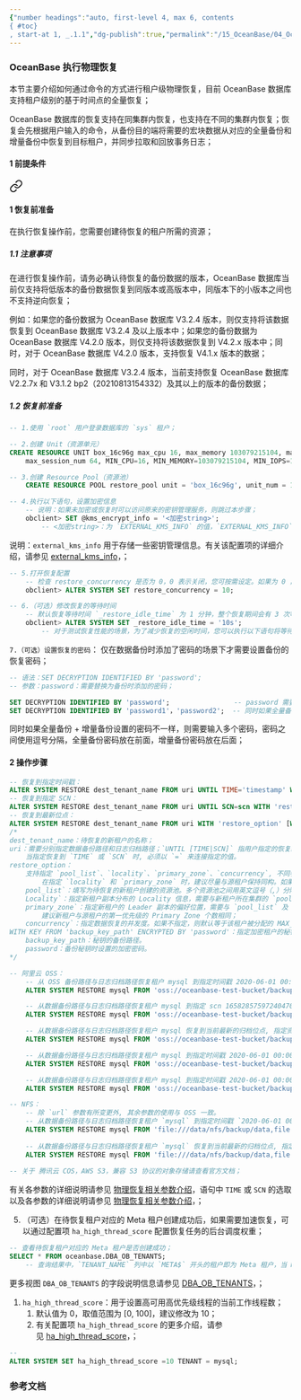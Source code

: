 ```yaml
---
{"number headings":"auto, first-level 4, max 6, contents
{ #toc}
, start-at 1, _.1.1","dg-publish":true,"permalink":"/15_OceanBase/04_OceanBase 安全，高可用，容灾/OceanBase 高可用和容灾/备份恢复管理/OceanBase 执行物理恢复/","dgPassFrontmatter":true}
---
```



### OceanBase 执行物理恢复
本节主要介绍如何通过命令的方式进行租户级物理恢复，目前 OceanBase 数据库支持租户级别的基于时间点的全量恢复；

OceanBase 数据库的恢复支持在同集群内恢复，也支持在不同的集群内恢复；恢复会先根据用户输入的命令，从备份目的端将需要的宏块数据从对应的全量备份和增量备份中恢复到目标租户，并同步拉取和回放事务日志；

#### 1 前提条件

<div class="transclusion internal-embed is-loaded"><a class="markdown-embed-link" href="/15-ocean-base/04-ocean-base/ocean-base//ocean-base/#1" aria-label="Open link"><svg xmlns="http://www.w3.org/2000/svg" width="24" height="24" viewBox="0 0 24 24" fill="none" stroke="currentColor" stroke-width="2" stroke-linecap="round" stroke-linejoin="round" class="svg-icon lucide-link"><path d="M10 13a5 5 0 0 0 7.54.54l3-3a5 5 0 0 0-7.07-7.07l-1.72 1.71"></path><path d="M14 11a5 5 0 0 0-7.54-.54l-3 3a5 5 0 0 0 7.07 7.07l1.71-1.71"></path></svg></a><div class="markdown-embed">



#### 1 恢复前准备
在执行恢复操作前，您需要创建待恢复的租户所需的资源；

##### 1.1 注意事项
在进行恢复操作前，请务必确认待恢复的备份数据的版本，OceanBase 数据库当前仅支持将低版本的备份数据恢复到同版本或高版本中，同版本下的小版本之间也不支持逆向恢复；

例如：如果您的备份数据为 OceanBase 数据库 V3.2.4 版本，则仅支持将该数据恢复到 OceanBase 数据库 V3.2.4 及以上版本中；如果您的备份数据为 OceanBase 数据库 V4.2.0 版本，则仅支持将该数据恢复到 V4.2.x 版本中；同时，对于 OceanBase 数据库 V4.2.0 版本，支持恢复 V4.1.x 版本的数据；

同时，对于 OceanBase 数据库 V3.2.4 版本，当前支持恢复 OceanBase 数据库 V2.2.7x 和 V3.1.2 bp2（20210813154332）及其以上的版本的备份数据；

##### 1.2 恢复前准备
```sql
-- 1.使用 `root` 用户登录数据库的 `sys` 租户；

-- 2.创建 Unit（资源单元）
CREATE RESOURCE UNIT box_16c96g max_cpu 16, max_memory 103079215104, max_iops 10240, max_disk_size 53687091200, 
	max_session_num 64, MIN_CPU=16, MIN_MEMORY=103079215104, MIN_IOPS=10240;

-- 3.创建 Resource Pool（资源池）
	CREATE RESOURCE POOL restore_pool unit = 'box_16c96g', unit_num = 1, zone_list = ('z1','z2','z3');
```

```sql
-- 4.执行以下语句，设置加密信息
	-- 说明：如果未加密或恢复时可以访问原来的密钥管理服务，则跳过本步骤；
	obclient> SET @kms_encrypt_info = '<加密string>';
		-- <加密string>：为 `EXTERNAL_KMS_INFO` 的值，`EXTERNAL_KMS_INFO` 为租户级配置项；
```
说明：`external_kms_info` 用于存储一些密钥管理信息。有关该配置项的详细介绍，请参见 [external_kms_info](https://www.oceanbase.com/docs/common-oceanbase-database-cn-1000000000220339)，；

```sql
-- 5.打开恢复配置
	-- 检查 restore_concurrency 是否为 0，0 表示关闭，您可按需设定。如果为 0 ，则需要执行以下语句：
	obclient> ALTER SYSTEM SET restore_concurrency = 10;

-- 6.（可选）修改恢复的等待时间
	-- 默认恢复等待时间 `_restore_idle_time` 为 1 分钟，整个恢复期间会有 3 次等待，即 3 分钟的等待时间；
	obclient> ALTER SYSTEM SET _restore_idle_time = '10s';
		-- 对于测试恢复性能的场景，为了减少恢复的空闲时间，您可以执行以下语句将等待时间调整为 `10s`；
```

`7.（可选）设置恢复的密码`：
仅在数据备份时添加了密码的场景下才需要设置备份的恢复密码；
```sql
-- 语法：SET DECRYPTION IDENTIFIED BY 'password';
-- 参数：password：需要替换为备份时添加的密码；

SET DECRYPTION IDENTIFIED BY 'password';                -- password 需要替换为备份时添加的密码；
SET DECRYPTION IDENTIFIED BY 'password1'，'password2';  -- 同时如果全量备份 + 增量备份设置的密码不一样，则需要输入多个密码；
```

同时如果全量备份 + 增量备份设置的密码不一样，则需要输入多个密码，密码之间使用逗号分隔，全量备份密码放在前面，增量备份密码放在后面；



</div></div>


#### 2 操作步骤

```sql
-- 恢复到指定时间戳：
ALTER SYSTEM RESTORE dest_tenant_name FROM uri UNTIL TIME='timestamp' WITH 'restore_option' [WITH KEY FROM 'backup_key_path' ENCRYPTED BY 'password'] [DESCRIPTION description];
-- 恢复到指定 SCN：
ALTER SYSTEM RESTORE dest_tenant_name FROM uri UNTIL SCN=scn WITH 'restore_option' [WITH KEY FROM 'backup_key_path' ENCRYPTED BY 'password'] [DESCRIPTION description];
-- 恢复到最新位点：
ALTER SYSTEM RESTORE dest_tenant_name FROM uri WITH 'restore_option' [WITH KEY FROM 'backup_key_path' ENCRYPTED BY 'password'] [DESCRIPTION description];
/*
dest_tenant_name：待恢复的新租户的名称；
uri：需要分别指定数据备份路径和日志归档路径；`UNTIL [TIME|SCN]` 指用户指定的恢复终点，恢复到该位点为止，且包括该位点。
	当指定恢复到 `TIME` 或 `SCN` 时, 必须以 `=` 来连接指定的值。
restore_option：
	支持指定 `pool_list`、`locality`、`primary_zone`、`concurrency`, 不同参数之间通过 `&` 分隔；
		在指定 `locality` 和 `primary_zone` 时，建议尽量与源租户保持同构。如果不同构，待租户恢复后激活为主租户可能会产生负载均衡操作，影响性能；
	pool_list`：填写为待恢复的新租户创建的资源池。多个资源池之间用英文逗号（,）分隔。
    Locality`：指定新租户副本分布的 Locality 信息，需要与新租户所在集群的 `pool_list` 的 Zone 信息相匹配。与源租户保持同构时，建议新租户与源租户的 F 副本个数相同。
    primary_zone`：指定新租户的 Leader 副本的偏好位置，需要与 `pool_list` 及 `locality` 相匹配。与源租户保持同构时，
	    建议新租户与源租户的第一优先级的 Primary Zone 个数相同；
    concurrency`：指定数据恢复的并发度。如果不指定，则默认等于该租户被分配的 MAX_CPU 数。例如，本文档中，系统租户为待恢复的租户分配的 MAX_CPU 为 16
WITH KEY FROM 'backup_key_path' ENCRYPTED BY 'password'：指定加密租户的秘钥备份信息。仅当源租户配置了透明加密，才需要在恢复时指定秘钥备份相关的信息。
	backup_key_path：秘钥的备份路径。
    password：备份秘钥时设置的加密密码。
*/

-- 阿里云 OSS：
	-- 从 OSS 备份路径与日志归档路径恢复租户 mysql 到指定时间戳 2020-06-01 00:00:00, 指定资源池为 restore_pool，同时恢复源租户的密钥信息。
	ALTER SYSTEM RESTORE mysql FROM 'oss://oceanbase-test-bucket/backup/data/?host=***.aliyun-inc.com&access_id=***&access_key=***,oss://oceanbase-test-bucket/backup/archive/?host=***.aliyun-inc.com&access_id=***&access_key=***' UNTIL TIME='2020-06-01 00:00:00' WITH 'pool_list=restore_pool' WITH KEY FROM 'oss://oceanbase-test-bucket/data_backup_dest/key?host=***.aliyun-inc.com&access_id=***&access_key=***' ENCRYPTED BY '******';

	-- 从数据备份路径与日志归档路径恢复租户 mysql 到指定 scn 1658285759724047000, 指定资源池为 restore_pool。
	ALTER SYSTEM RESTORE mysql FROM 'oss://oceanbase-test-bucket/backup/data/?host=***.aliyun-inc.com&access_id=***&access_key=***,oss://oceanbase-test-bucket/backup/archive/?host=***.aliyun-inc.com&access_id=***&access_key=***' UNTIL SCN=1658285759724047000 WITH 'pool_list=restore_pool';

	-- 从数据备份路径与日志归档路径恢复租户 mysql 恢复到当前最新的归档位点, 指定资源池为 restore_pool，同时指定恢复的并发度 concurrency 为 50。
	ALTER SYSTEM RESTORE mysql FROM 'oss://oceanbase-test-bucket/backup/data/?host=***.aliyun-inc.com&access_id=***&access_key=***,oss://oceanbase-test-bucket/backup/archive/?host=***.aliyun-inc.com&access_id=***&access_key=***' WITH 'pool_list=restore_pool&concurrency=50';

	-- 从数据备份路径与日志归档路径恢复租户 mysql 到指定时间戳 2020-06-01 00:00:00, 指定资源池为 restore_pool, 副本 Locality 为 F@z1,F@z2,F@z3。
	ALTER SYSTEM RESTORE mysql FROM 'oss://oceanbase-test-bucket/backup/data/?host=***.aliyun-inc.com&access_id=***&access_key=***,oss://oceanbase-test-bucket/backup/archive/?host=***.aliyun-inc.com&access_id=***&access_key=***' UNTIL TIME='2020-06-01 00:00:00' WITH 'pool_list=restore_pool&locality=F@z1,F@z2,F@z3';

	-- 从数据备份路径与日志归档路径恢复租户 mysql 到指定时间戳 2020-06-01 00:00:00, 指定资源池为 restore_pool, 副本 Locality 为 F@z1,F@z2,F@z3, 并指定 primary_zone 为 z1。
	ALTER SYSTEM RESTORE mysql FROM 'oss://oceanbase-test-bucket/backup/data/?host=***.aliyun-inc.com&access_id=***&access_key=***,oss://oceanbase-test-bucket/backup/archive/?host=***.aliyun-inc.com&access_id=***&access_key=***' UNTIL TIME='2020-06-01 00:00:00' WITH 'pool_list=restore_pool&locality=F@z1,F@z2,F@z3&primary_zone=z1';

-- NFS：
	-- 除 `url` 参数有所变更外, 其余参数的使用与 OSS 一致。
    -- 从数据备份路径与日志归档路径恢复租户 `mysql` 到指定时间戳 `2020-06-01 00:00:00`, 指定资源池为 `restore_pool`，同时恢复源租户的密钥信息。
    ALTER SYSTEM RESTORE mysql FROM 'file:///data/nfs/backup/data,file:///data/nfs/backup/archive' UNTIL TIME='2020-06-01 00:00:00' WITH 'pool_list=restore_pool' WITH KEY FROM 'file:///data_backup_dest/key' ENCRYPTED BY '******';
    
    -- 从数据备份路径与日志归档路径恢复租户 `mysql` 恢复到当前最新的归档位点, 指定资源池为 `restore_pool`，同时指定恢复的并发度 `concurrency` 为 `50`。
    ALTER SYSTEM RESTORE mysql FROM 'file:///data/nfs/backup/data,file:///data/nfs/backup/archive' WITH 'pool_list=restore_pool&concurrency=50';
 
-- 关于 腾讯云 COS，AWS S3，兼容 S3 协议的对象存储请查看官方文档；
```
有关各参数的详细说明请参见 [物理恢复相关参数介绍](https://www.oceanbase.com/docs/common-oceanbase-database-cn-1000000000218386)，语句中 `TIME` 或 `SCN` 的选取以及各参数的详细说明请参见 [物理恢复相关参数介绍](https://www.oceanbase.com/docs/common-oceanbase-database-cn-1000000000218386)，；

5. （可选）在待恢复租户对应的 Meta 租户创建成功后，如果需要加速恢复，可以通过配置项 `ha_high_thread_score` 配置恢复任务的后台调度权重；
```sql
-- 查看待恢复租户对应的 Meta 租户是否创建成功；
SELECT * FROM oceanbase.DBA_OB_TENANTS;
	-- 查询结果中，`TENANT_NAME` 列中以 `META$` 开头的租户即为 Meta 租户，当 Meta 租户的状态为 `TENANT_STATUS_NORMAL` 时，则表示 Meta 租户创建成功；
```

更多视图 `DBA_OB_TENANTS` 的字段说明信息请参见 [DBA_OB_TENANTS](https://www.oceanbase.com/docs/common-oceanbase-database-cn-1000000000220071)，；

1. `ha_high_thread_score`：用于设置高可用高优先级线程的当前工作线程数；
	1. 默认值为 0，取值范围为 [0, 100]，建议修改为 10；
	2. 有关配置项 `ha_high_thread_score` 的更多介绍，请参见 [ha_high_thread_score](https://www.oceanbase.com/docs/common-oceanbase-database-cn-1000000000220343)，；

```sql
-- 
ALTER SYSTEM SET ha_high_thread_score =10 TENANT = mysql;
```




### 参考文档



